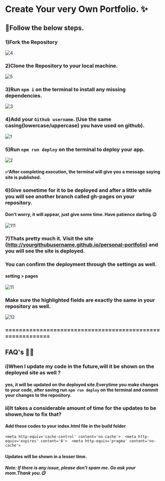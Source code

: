 # Create Your very Own Portfolio. ✨

## 🛑Follow the below steps. 

### 1)Fork the Repository

![4](https://github.com/TheCodingTrio/personal-portfolio/assets/96247301/d55fd793-3c04-4ff6-9977-e4493d8b3c59)


### 2)Clone the Repository to your local machine.

![5](https://github.com/TheCodingTrio/personal-portfolio/assets/96247301/b313b25c-6fcf-42fa-a5e9-66f7aff3479a)


### 3)Run `npm i` on the terminal to install any missing dependencies.

![3](https://github.com/TheCodingTrio/personal-portfolio/assets/96247301/d6f6cf44-4a17-438d-bf5a-8da952eff0ac)


### 4)Add your `Github username`. (Use the same casing(lowercase/uppercase) you have used on github).

![1](https://github.com/TheCodingTrio/personal-portfolio/assets/96247301/72211295-ea8d-4281-bb23-9470670d9870)


### 5)Run `npm run deploy` on the terminal to deploy your app.

![2](https://github.com/TheCodingTrio/personal-portfolio/assets/96247301/7e7ad3cd-00e6-4874-9771-41fff103f6f3)
#### ✅After completing execution, the terminal will give you a message saying site is published.

### 6)Give sometime for it to be deployed and after a little while you will see another branch called gh-pages on your repository.
#### Don't worry, it will appear, just give some time. Have patience darling.😉

![111](https://github.com/TheCodingTrio/personal-portfolio/assets/96247301/5bf29f3f-7fd3-4f54-b4f7-a3772423199b)


### 7)Thats pretty much it. Visit the site (http://yourgithubusername.github.io/personal-portfolio) and you will see the site is deployed.

### You can confirm the deployment through the settings as well.
#### setting > pages

![11](https://github.com/TheCodingTrio/personal-portfolio/assets/96247301/3406603a-9b90-48e4-8c80-09f2e1979d00)


### Make sure the highlighted fields are exactly the same in your repository as well.

![12](https://github.com/TheCodingTrio/personal-portfolio/assets/96247301/5718dac6-470e-428c-94dc-34594ad787fb)

### ==========================================================
## FAQ's 🙋‍♂️
### i)When I update my code in the future,will it be shown on the deployed site as well ?
#### yes, it will be updated on the deployed site.Everytime you make changes to your code, after saving run `npm run deploy` on the terminal and commit your changes to the repository.

### ii)It takes a considerable amount of time for the updates to be shown,how to fix that?
#### Add these codes to your index.html file in the build folder
`<meta http-equiv='cache-control' content='no-cache'> 
<meta http-equiv='expires' content='0'> 
<meta http-equiv='pragma' content='no-cache'>`

#### Updates will be shown in a lesser time.

##### Note: If there is any issue, please don't spam me. Go ask your mom.Thank you.😉
